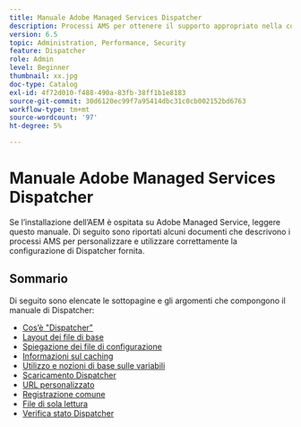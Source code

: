 ```yaml
---
title: Manuale Adobe Managed Services Dispatcher
description: Processi AMS per ottenere il supporto appropriato nella configurazione di Dispatcher.
version: 6.5
topic: Administration, Performance, Security
feature: Dispatcher
role: Admin
level: Beginner
thumbnail: xx.jpg
doc-type: Catalog
exl-id: 4f72d010-f488-490a-83fb-38ff1b1e8183
source-git-commit: 30d6120ec99f7a95414dbc31c0cb002152bd6763
workflow-type: tm+mt
source-wordcount: '97'
ht-degree: 5%

---
```


# Manuale Adobe Managed Services Dispatcher

Se l’installazione dell’AEM è ospitata su Adobe Managed Service, leggere questo manuale.
Di seguito sono riportati alcuni documenti che descrivono i processi AMS per personalizzare e utilizzare correttamente la configurazione di Dispatcher fornita.

## Sommario

Di seguito sono elencate le sottopagine e gli argomenti che compongono il manuale di Dispatcher:

- [Cos’è &quot;Dispatcher&quot;](./what-is-the-dispatcher.md)
- [Layout dei file di base](./basic-file-layout.md)
- [Spiegazione dei file di configurazione](./explanation-config-files.md)
- [Informazioni sul caching](./understanding-cache.md)
- [Utilizzo e nozioni di base sulle variabili](./variables.md)
- [Scaricamento Dispatcher](./disp-flushing.md)
- [URL personalizzato](./disp-vanity-url.md)
- [Registrazione comune](./common-logs.md)
- [File di sola lettura](./immutable-files.md)
- [Verifica stato Dispatcher](./health-check.md)
